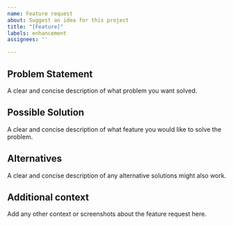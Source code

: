 ```yaml
---
name: Feature request
about: Suggest an idea for this project
title: "[Feature]"
labels: enhancement
assignees: ''

---
```


## Problem Statement
A clear and concise description of what problem you want solved.

## Possible Solution
A clear and concise description of what feature you would like to solve the problem.

## Alternatives
A clear and concise description of any alternative solutions might also work.

## Additional context
Add any other context or screenshots about the feature request here.
